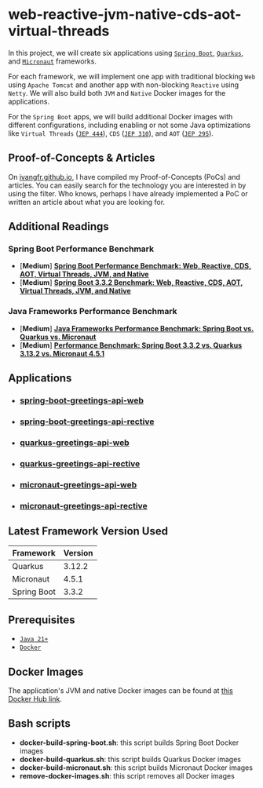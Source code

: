 # web-reactive-jvm-native-cds-aot-virtual-threads

In this project, we will create six applications using [`Spring Boot`](https://docs.spring.io/spring-boot/index.html), [`Quarkus`](https://quarkus.io/), and [`Micronaut`](https://micronaut.io/) frameworks.

For each framework, we will implement one app with traditional blocking `Web` using `Apache Tomcat` and another app with non-blocking `Reactive` using `Netty`. We will also build both `JVM` and `Native` Docker images for the applications.

For the `Spring Boot` apps, we will build additional Docker images with different configurations, including enabling or not some Java optimizations like `Virtual Threads` ([`JEP 444`](https://openjdk.org/jeps/444)), `CDS` ([`JEP 310`](https://openjdk.org/jeps/310)), and `AOT` ([`JEP 295`](https://openjdk.org/jeps/295)).

## Proof-of-Concepts & Articles

On [ivangfr.github.io](https://ivangfr.github.io), I have compiled my Proof-of-Concepts (PoCs) and articles. You can easily search for the technology you are interested in by using the filter. Who knows, perhaps I have already implemented a PoC or written an article about what you are looking for.

## Additional Readings

### Spring Boot Performance Benchmark

- \[**Medium**\] [**Spring Boot Performance Benchmark: Web, Reactive, CDS, AOT, Virtual Threads, JVM, and Native**](https://medium.com/@ivangfr/spring-boot-performance-benchmark-web-reactive-cds-aot-virtual-threads-jvm-and-native-29295c8099b0)
- \[**Medium**\] [**Spring Boot 3.3.2 Benchmark: Web, Reactive, CDS, AOT, Virtual Threads, JVM, and Native**](https://medium.com/@ivangfr/spring-boot-3-3-2-benchmark-web-reactive-cds-aot-virtual-threads-jvm-and-native-42d3b704e88e)

### Java Frameworks Performance Benchmark

- \[**Medium**\] [**Java Frameworks Performance Benchmark: Spring Boot vs. Quarkus vs. Micronaut**](https://medium.com/@ivangfr/java-frameworks-performance-benchmark-spring-boot-vs-quarkus-vs-micronaut-028b6dbfef2e)
- \[**Medium**\] [**Performance Benchmark: Spring Boot 3.3.2 vs. Quarkus 3.13.2 vs. Micronaut 4.5.1**](https://medium.com/@ivangfr/performance-benchmark-spring-boot-3-3-2-vs-quarkus-3-13-2-vs-micronaut-4-5-1-515bae82d04f)

## Applications

- ### [spring-boot-greetings-api-web](https://github.com/ivangfr/web-reactive-jvm-native-cds-aot-virtual-threads/tree/main/spring-boot-greetings-api-web)
- ### [spring-boot-greetings-api-rective](https://github.com/ivangfr/web-reactive-jvm-native-cds-aot-virtual-threads/tree/main/spring-boot-greetings-api-reactive)
- ### [quarkus-greetings-api-web](https://github.com/ivangfr/web-reactive-jvm-native-cds-aot-virtual-threads/tree/main/quarkus-greetings-api-web)
- ### [quarkus-greetings-api-rective](https://github.com/ivangfr/web-reactive-jvm-native-cds-aot-virtual-threads/tree/main/quarkus-greetings-api-reactive)
- ### [micronaut-greetings-api-web](https://github.com/ivangfr/web-reactive-jvm-native-cds-aot-virtual-threads/tree/main/micronaut-greetings-api-web)
- ### [micronaut-greetings-api-rective](https://github.com/ivangfr/web-reactive-jvm-native-cds-aot-virtual-threads/tree/main/micronaut-greetings-api-reactive)

## Latest Framework Version Used

| Framework   | Version |
|-------------|---------|
| Quarkus     | 3.12.2  |
| Micronaut   | 4.5.1   |
| Spring Boot | 3.3.2   |

## Prerequisites

- [`Java 21+`](https://www.oracle.com/java/technologies/downloads/#java21)
- [`Docker`](https://www.docker.com/)

## Docker Images

The application's JVM and native Docker images can be found at [this Docker Hub link](https://hub.docker.com/u/ivanfranchin).

## Bash scripts

- **docker-build-spring-boot.sh**: this script builds Spring Boot Docker images
- **docker-build-quarkus.sh**: this script builds Quarkus Docker images
- **docker-build-micronaut.sh**: this script builds Micronaut Docker images
- **remove-docker-images.sh**: this script removes all Docker images
